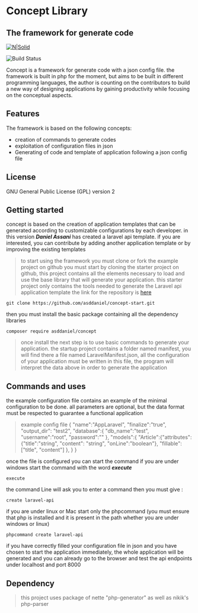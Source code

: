 # Concept Library
## The framework for generate code 

[![N|Solid](https://img.shields.io/badge/concept-beta--version-blue?style=for-the-badge)](https://nodesource.com/products/nsolid)

![Build Status](https://img.shields.io/badge/asd-daniel-brightgreen?style=flat-square)

Concept is a framework for generate code with a json config file.
the framework is built in php for the moment, but aims to be built in different programming languages, the author is counting on the contributors to build a new way of designing applications by gaining productivity while focusing on the conceptual aspects.
## Features
The framework is based on the following concepts:
- creation of commands to generate codes
- exploitation of configuration files in json
- Generating of code and template of application following a json config file

## License 
GNU General Public License (GPL) version 2

## Getting started

concept is based on the creation of application templates that can be generated according to customizable configurations by each developer. in this version ***Daniel Assani*** has created a laravel api template. if you are interested, you can contribute by adding another application template or by improving the existing templates

> to start using the framework you must clone or fork the example project on github 
you must start by cloning the starter project on github, this project contains all the elements necessary to load and use the base library that will generate your application.  this starter project only contains the tools needed to generate the Laravel api application template
the link for the repository is [here](https://github.com/asddaniel/concept-start.git)

    git clone https://github.com/asddaniel/concept-start.git
then you must install the basic package containing all the dependency libraries


    composer require asddaniel/concept

> once install the next  step is to use basic commands to generate your application. the startup project contains a folder named manifest, you will find there a file named LaravelManifest.json, all the configuration of your application must be written in this file, the program will interpret the data above in order to generate the application
## Commands and uses
the example configuration file contains an example of the minimal configuration to be done. all parameters are optional, but the data format must be respected to guarantee a functional application
> example config file 
> { "name":"AppLaravel", "finalize":"true", "output_dir":  "test2", 
> "database":{ "db_name":"test", "username":"root", "password":"" },
> "models":{
> "Article":{"attributes":
> {"title":"string",  "content":  "string",  "onLine":"boolean"}, 
> "fillable":["title",  "content"]	},       }           }

once the file is configured you can start the command
if you are under windows start the command with the word ***execute***

    execute

the command Line will ask you to enter a command then you must give : 

    create laravel-api

if you are under linux or Mac start only the phpcommand (you must ensure that php is installed and it is present in the path whether you are under windows or linux)

    phpcommand create laravel-api

if you have correctly filled your configuration file in json and you have chosen to start the application immediately, the whole application will be generated and you can already go to the browser and test the api endpoints under localhost and port 8000
## Dependency 

> this project uses  package of nette "php-generator" as well as nikik's php-parser